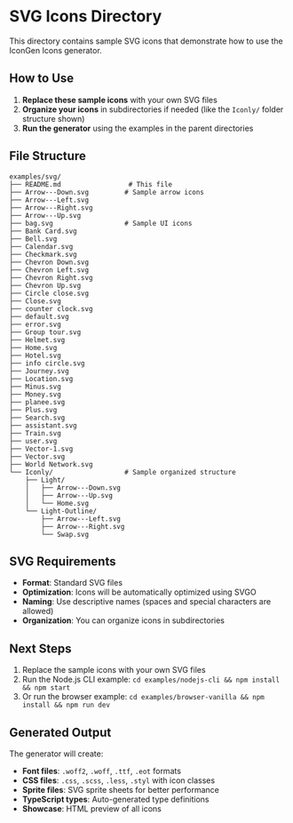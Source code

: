 # SVG Icons Directory

This directory contains sample SVG icons that demonstrate how to use the IconGen Icons generator.

## How to Use

1. **Replace these sample icons** with your own SVG files
2. **Organize your icons** in subdirectories if needed (like the `Iconly/` folder structure shown)
3. **Run the generator** using the examples in the parent directories

## File Structure

```
examples/svg/
├── README.md                 # This file
├── Arrow---Down.svg         # Sample arrow icons
├── Arrow---Left.svg
├── Arrow---Right.svg
├── Arrow---Up.svg
├── bag.svg                  # Sample UI icons
├── Bank Card.svg
├── Bell.svg
├── Calendar.svg
├── Checkmark.svg
├── Chevron Down.svg
├── Chevron Left.svg
├── Chevron Right.svg
├── Chevron Up.svg
├── Circle close.svg
├── Close.svg
├── counter clock.svg
├── default.svg
├── error.svg
├── Group tour.svg
├── Helmet.svg
├── Home.svg
├── Hotel.svg
├── info circle.svg
├── Journey.svg
├── Location.svg
├── Minus.svg
├── Money.svg
├── planee.svg
├── Plus.svg
├── Search.svg
├── assistant.svg
├── Train.svg
├── user.svg
├── Vector-1.svg
├── Vector.svg
├── World Network.svg
└── Iconly/                  # Sample organized structure
    ├── Light/
    │   ├── Arrow---Down.svg
    │   ├── Arrow---Up.svg
    │   └── Home.svg
    └── Light-Outline/
        ├── Arrow---Left.svg
        ├── Arrow---Right.svg
        └── Swap.svg
```

## SVG Requirements

- **Format**: Standard SVG files
- **Optimization**: Icons will be automatically optimized using SVGO
- **Naming**: Use descriptive names (spaces and special characters are allowed)
- **Organization**: You can organize icons in subdirectories

## Next Steps

1. Replace the sample icons with your own SVG files
2. Run the Node.js CLI example: `cd examples/nodejs-cli && npm install && npm start`
3. Or run the browser example: `cd examples/browser-vanilla && npm install && npm run dev`

## Generated Output

The generator will create:
- **Font files**: `.woff2`, `.woff`, `.ttf`, `.eot` formats
- **CSS files**: `.css`, `.scss`, `.less`, `.styl` with icon classes
- **Sprite files**: SVG sprite sheets for better performance
- **TypeScript types**: Auto-generated type definitions
- **Showcase**: HTML preview of all icons
